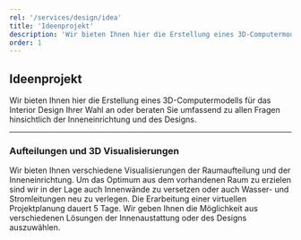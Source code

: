 ```yaml
---
rel: '/services/design/idea'
title: 'Ideenprojekt'
description: 'Wir bieten Ihnen hier die Erstellung eines 3D-Computermodells für das Interior Design Ihrer Wahl an oder beraten Sie umfassend zu allen Fragen hinsichtlich der Inneneinrichtung und des Designs.'
order: 1
---
```

## **Ideenprojekt**
Wir bieten Ihnen hier die Erstellung eines 3D-Computermodells für das Interior Design Ihrer Wahl an oder beraten Sie umfassend zu allen Fragen hinsichtlich der Inneneinrichtung und des Designs.

- - -

### Aufteilungen und 3D Visualisierungen
Wir bieten Ihnen verschiedene Visualisierungen der Raumaufteilung und der Inneneinrichtung. Um das Optimum aus dem vorhandenen Raum zu erzielen sind wir in der Lage auch Innenwände zu versetzen oder auch Wasser- und Stromleitungen neu zu verlegen. 
Die Erarbeitung einer virtuellen Projektplanung dauert 5 Tage. Wir geben Ihnen die Möglichkeit aus verschiedenen Lösungen der Innenaustattung oder des Designs auszuwählen.
